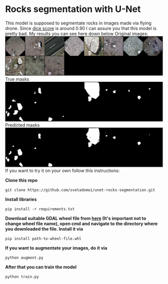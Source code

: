 # Rocks segmentation with U-Net
This model is supposed to segmentate rocks in images made via flying drone. Since [dice score](https://en.wikipedia.org/wiki/S%C3%B8rensen%E2%80%93Dice_coefficient) is around 0.90 I can assure you that this model is pretty bad. 
My results you can see here down below
Original images:
![Original images](img/16_orig.png)
True masks
![True masks](img/16_true.png)
Predicted masks
![Predicted masks](img/16_pred.png)
If you want to try it on your own follow this instructions:

**Clone this repo**
```
git clone https://github.com/svetadomoi/unet-rocks-segmentation.git
```
**Install libraries**
```
pip install -r requirements.txt
```

**Download suitable GDAL wheel file from [here](https://www.lfd.uci.edu/~gohlke/pythonlibs/#gdal) (It's important not to change wheel file name), open cmd and navigate to the directory where you downloaded the file. Install it via**
```
pip install path-to-wheel-file.whl
```

**If you want to augmentate your images, do it via**
```
python augment.py
```
**After that you can train the model**
```
python train.py
```